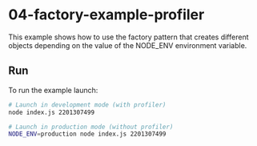 # 04-factory-example-profiler

This example shows how to use the factory pattern that creates different objects depending on the value of the NODE_ENV environment variable.

## Run

To run the example launch:

```bash
# Launch in development mode (with profiler)
node index.js 2201307499

# Launch in production mode (without profiler)
NODE_ENV=production node index.js 2201307499
```

